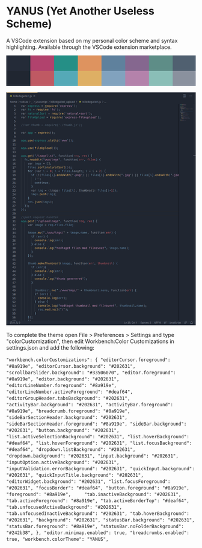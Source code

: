 # YANUS (Yet Another Useless Scheme)
A VSCode extension based on my personal color scheme and syntax highlighting. Available through the VSCode extension marketplace.

![alt text](https://github.com/tobiasstenberg/YANUS/blob/master/YANUS_scheme.png?raw=true)

![alt text](https://github.com/tobiasstenberg/YANUS/blob/master/YANUS_syntax.png?raw=true)

To complete the theme open File > Preferences > Settings and type "colorCustomization", then edit Workbench:Color Customizations in settings.json and add the following:

`"workbench.colorCustomizations": {
    "editorCursor.foreground": "#8a919e",
    "editorCursor.background": "#202631",
    "scrollbarSlider.background": "#33506070",
    "editor.foreground": "#8a919e",
    "editor.background": "#202631",
    "editorLineNumber.foreground": "#8a919e",
    "editorLineNumber.activeForeground": "#deaf64",
    "editorGroupHeader.tabsBackground": "#202631",
    "activityBar.background": "#202631",
    "activityBar.foreground": "#8a919e",
    "breadcrumb.foreground": "#8a919e",
    "sideBarSectionHeader.background": "#202631",
    "sideBarSectionHeader.foreground": "#8a919e",
    "sideBar.background": "#202631",
    "button.background": "#202631",
    "list.activeSelectionBackground": "#202631",
    "list.hoverBackground": "#deaf64",
    "list.hoverForeground": "#202631",
    "list.focusBackground": "#deaf64",
    "dropdown.listBackground": "#202631",
    "dropdown.background": "#202631",
    "input.background": "#202631",
    "inputOption.activeBackground": "#202631",
    "inputValidation.errorBackground": "#202631",
    "quickInput.background": "#202631",
    "quickInputTitle.background": "#202631",                        
    "editorWidget.background": "#202631",
    "list.focusForeground": "#202631",
    "focusBorder": "#deaf64",
    "button.foreground": "#8a919e",
    "foreground": "#8a919e",    
    "tab.inactiveBackground": "#202631",
    "tab.activeForeground": "#8a919e",
    "tab.activeBorderTop": "#deaf64",
    "tab.unfocusedActiveBackground": "#202631",
    "tab.unfocusedInactiveBackground": "#202631",
    "tab.hoverBackground": "#202631",
    "background": "#202631",
    "statusBar.background": "#202631",
    "statusBar.foreground": "#8a919e",
    "statusBar.noFolderBackground": "#242b38",
},
"editor.minimap.enabled": true,
"breadcrumbs.enabled": true,
"workbench.colorTheme": "YANUS",`
